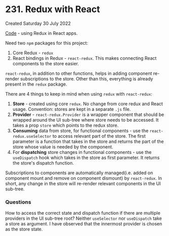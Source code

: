 # 231. Redux with React
Created Saturday 30 July 2022

[Code](https://github.com/exemplar-codes/react-redux-demo) - using Redux in React apps.

Need two `npm` packages for this project:
1. Core Redux - `redux`
2. React bindings in Redux - `react-redux`. This makes connecting React components to the store easier.

`react-redux`, in addition to other functions, helps in adding component re-render subscriptions to the store. Other than this, everything is already present in the `redux` package.

There are 4 things to keep in mind when using `redux` with `react-redux`:
1. **Store** - created using core `redux`. No change from core redux and React usage. Convention: stores are kept in a separate `.js` file.
2. **Provider** - `react-redux.Provider` is a wrapper component that should be wrapped around the UI sub-tree where store needs to be accessed. It takes a prop `store` which points to the redux store.
3. **Consuming** data from store, for functional components - use the `react-redux.useSelector` to access relevant part of the store. The first parameter is a function that takes in the store and returns the part of the store whose value is needed by the component.
4. For **dispatching** store changes in functional components - use the `useDispatch` hook which takes in the store as first parameter. It returns the store's dispatch function.

Subscriptions to components are automatically managed(i.e. added on component mount and remove on component dismount) by `react-redux`. In short, any change in the store will re-render relevant components in the UI sub-tree.


### Questions
How to access the correct state and dispatch function if there are multiple providers in the UI sub-tree root? Neither `useSelector` nor `useDispatch` take a store as argument. I have observed that the innermost provider is chosen as the store state.